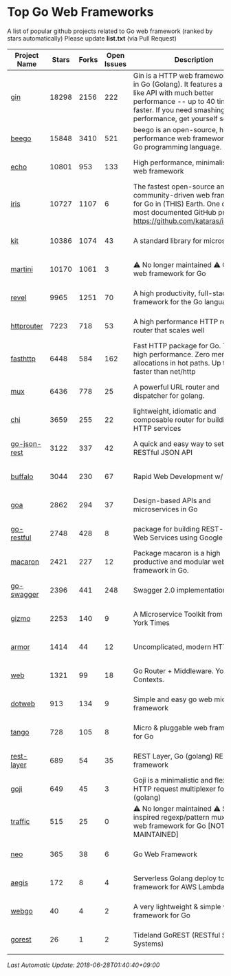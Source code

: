 # Top Go Web Frameworks
A list of popular github projects related to Go web framework (ranked by stars automatically)
Please update **list.txt** (via Pull Request)

| Project Name | Stars | Forks | Open Issues | Description | Last Commit |
| ------------ | ----- | ----- | ----------- | ----------- | ----------- |
| [gin](https://github.com/gin-gonic/gin) | 18298 | 2156 | 222 | Gin is a HTTP web framework written in Go (Golang). It features a Martini-like API with much better performance -- up to 40 times faster. If you need smashing performance, get yourself some Gin. | 2018-06-26 10:56:43 |
| [beego](https://github.com/astaxie/beego) | 15848 | 3410 | 521 | beego is an open-source, high-performance web framework for the Go programming language. | 2017-12-18 11:18:59 |
| [echo](https://github.com/labstack/echo) | 10801 | 953 | 133 | High performance, minimalist Go web framework | 2018-06-26 16:57:59 |
| [iris](https://github.com/kataras/iris) | 10727 | 1107 | 6 | The fastest open-source and community-driven web framework for Go in (THIS) Earth. One of the most documented GitHub projects: https://github.com/kataras/iris/#learn | 2018-06-27 10:30:28 |
| [kit](https://github.com/go-kit/kit) | 10386 | 1074 | 43 | A standard library for microservices. | 2018-06-19 21:43:15 |
| [martini](https://github.com/go-martini/martini) | 10170 | 1061 | 3 | ⚠️ No longer maintained ⚠️  Classy web framework for Go | 2017-01-21 21:58:54 |
| [revel](https://github.com/revel/revel) | 9965 | 1251 | 70 | A high productivity, full-stack web framework for the Go language. | 2018-03-21 16:43:36 |
| [httprouter](https://github.com/julienschmidt/httprouter) | 7223 | 718 | 53 | A high performance HTTP request router that scales well | 2018-04-11 15:45:01 |
| [fasthttp](https://github.com/valyala/fasthttp) | 6448 | 584 | 162 | Fast HTTP package for Go. Tuned for high performance. Zero memory allocations in hot paths. Up to 10x faster than net/http | 2017-12-07 12:09:41 |
| [mux](https://github.com/gorilla/mux) | 6436 | 778 | 25 | A powerful URL router and dispatcher for golang. | 2018-06-05 21:15:56 |
| [chi](https://github.com/go-chi/chi) | 3659 | 255 | 22 | lightweight, idiomatic and composable router for building Go HTTP services | 2018-04-24 17:23:50 |
| [go-json-rest](https://github.com/ant0ine/go-json-rest) | 3122 | 337 | 42 | A quick and easy way to setup a RESTful JSON API | 2017-09-13 04:12:08 |
| [buffalo](https://github.com/gobuffalo/buffalo) | 3044 | 230 | 67 | Rapid Web Development w/ Go | 2018-06-27 15:23:23 |
| [goa](https://github.com/goadesign/goa) | 2862 | 294 | 37 | Design-based APIs and microservices in Go | 2018-06-23 20:41:11 |
| [go-restful](https://github.com/emicklei/go-restful) | 2748 | 428 | 8 | package for building REST-style Web Services using Google Go | 2018-06-05 08:31:51 |
| [macaron](https://github.com/go-macaron/macaron) | 2421 | 227 | 12 | Package macaron is a high productive and modular web framework in Go. | 2018-04-26 21:11:54 |
| [go-swagger](https://github.com/go-swagger/go-swagger) | 2396 | 441 | 248 | Swagger 2.0 implementation for go | 2018-06-25 19:13:28 |
| [gizmo](https://github.com/NYTimes/gizmo) | 2253 | 140 | 9 | A Microservice Toolkit from The New York Times | 2018-06-21 18:22:26 |
| [armor](https://github.com/labstack/armor) | 1414 | 44 | 12 | Uncomplicated, modern HTTP server | 2018-05-06 17:24:15 |
| [web](https://github.com/gocraft/web) | 1321 | 99 | 18 | Go Router + Middleware. Your Contexts. | 2017-09-25 13:59:45 |
| [dotweb](https://github.com/devfeel/dotweb) | 913 | 134 | 9 | Simple and easy go web micro framework | 2018-06-22 07:09:45 |
| [tango](https://github.com/lunny/tango) | 728 | 105 | 8 | Micro & pluggable web framework for Go | 2018-04-12 14:57:37 |
| [rest-layer](https://github.com/rs/rest-layer) | 689 | 54 | 35 | REST Layer, Go (golang) REST API framework | 2018-06-17 09:20:14 |
| [goji](https://github.com/goji/goji) | 649 | 45 | 3 | Goji is a minimalistic and flexible HTTP request multiplexer for Go (golang) | 2016-11-14 01:26:57 |
| [traffic](https://github.com/pilu/traffic) | 515 | 25 | 0 | ⚠️ No longer maintained ⚠️  Sinatra inspired regexp/pattern mux and web framework for Go [NOT MAINTAINED] | 2015-11-26 21:31:07 |
| [neo](https://github.com/ivpusic/neo) | 365 | 38 | 6 | Go Web Framework | 2017-08-14 23:54:31 |
| [aegis](https://github.com/tmaiaroto/aegis) | 172 | 8 | 4 | Serverless Golang deploy tool and framework for AWS Lambda | 2018-06-13 05:01:45 |
| [webgo](https://github.com/bnkamalesh/webgo) | 40 | 4 | 2 | A very lightweight & simple web framework for Go | 2018-05-14 07:05:14 |
| [gorest](https://github.com/tideland/gorest) | 26 | 1 | 2 | Tideland GoREST (RESTful Server Systems) | 2017-11-10 13:00:37 |

*Last Automatic Update: 2018-06-28T01:40:40+09:00*